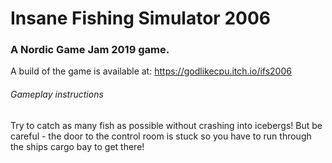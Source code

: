 # Insane Fishing Simulator 2006
### A Nordic Game Jam 2019 game.


A build of the game is available at: https://godlikecpu.itch.io/ifs2006

###### Gameplay instructions
Try to catch as many fish as possible without crashing into icebergs!
But be careful  - the door to the control room is stuck so you have to run through the ships cargo bay to get there!

######
